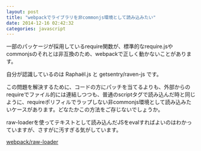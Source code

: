 ```yaml
---
layout: post
title: "webpackでライブラリを非commonjs環境として読み込みたい"
date: 2014-12-16 02:42:32
categories: javascript
---
```

<p>一部のパッケージが採用しているrequire関数が、標準的なrequire.jsやcommonjsのそれとは非互換のため、webpackで正しく動かないことが‌​あります。</p>

<p>自分が認識しているのは Raphaël.js と getsentry/raven-js です。</p>

<p>この問題を解決するために、コードの方にパッチを当てるよりも、外部からのrequireでファイル的には連結しつつも、普通のscriptタグで読み込んだ時と同じように、requireポリフィルでラップしない非commonjs環境として読み込みたいケースがあります。どなたかこの方法をご存じないでしょうか。</p>

<p>raw-loaderを使ってテキストとして読み込んだJSをevalすればよいのはわかっていますが、さすがに汚すぎる気がしています。</p>

<p><a href="https://github.com/webpack/raw-loader" rel="nofollow" title="webpack/raw-loader">webpack/raw-loader</a></p>
